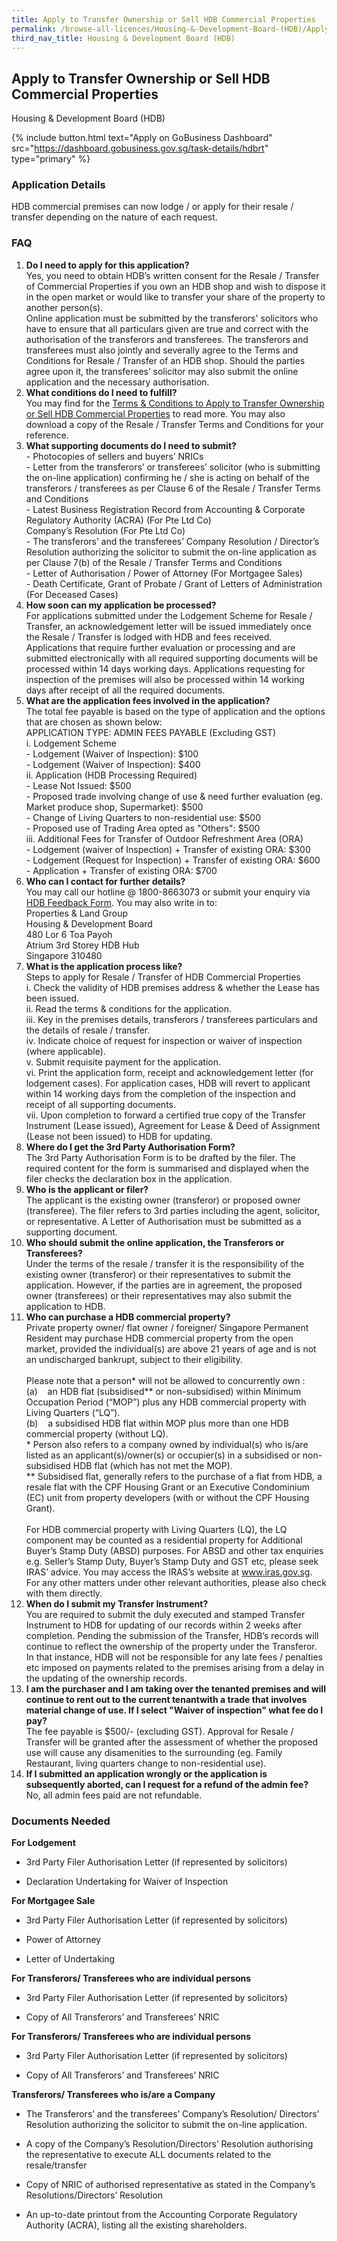 ```yaml
---
title: Apply to Transfer Ownership or Sell HDB Commercial Properties
permalink: /browse-all-licences/Housing-&-Development-Board-(HDB)/Apply-to-Transfer-Ownership-or-Sell-HDB-Commercial-Properties
third_nav_title: Housing & Development Board (HDB)
---
```


## Apply to Transfer Ownership or Sell HDB Commercial Properties

Housing & Development Board (HDB)

{% include button.html text="Apply on GoBusiness Dashboard" src="https://dashboard.gobusiness.gov.sg/task-details/hdbrt" type="primary" %}

<H3>Application Details</H3>

<p>HDB commercial premises can now lodge / or apply for their resale / transfer depending on the nature of each request.</p>
<h3><strong>FAQ</strong></h3>
<ol>
<li><strong>Do I need to apply for this application?<br></strong>Yes, you need to obtain HDB&rsquo;s written consent for the Resale / Transfer of Commercial Properties if you own an HDB shop and wish to dispose it in the open market or would like to transfer your share of the property to another person(s).<br>Online application must be submitted by the transferors' solicitors who have to ensure that all particulars given are true and correct with the authorisation of the transferors and transferees. The transferors and transferees must also jointly and severally agree to the Terms and Conditions for Resale / Transfer of an HDB shop. Should the parties agree upon it, the transferees&rsquo; solicitor may also submit the online application and the necessary authorisation.</li>
<li><strong>What conditions do I need to fulfill?<br></strong>You may find for the <a href="https://www.hdb.gov.sg/cs/infoweb/-/media/doc/PLG/Application-for-Resale-Terms--Conditions-Jul23-003.ashx" target="_blank" rel="noopener">Terms &amp; Conditions to Apply to Transfer Ownership or Sell HDB Commercial Properties</a> to read more. You may also download a copy of the Resale / Transfer Terms and Conditions for your reference.</li>
<li><strong>What supporting documents do I need to submit?<br></strong>- Photocopies of sellers and buyers&rsquo; NRICs<br>- Letter from the transferors&rsquo; or transferees&rsquo; solicitor (who is submitting the on-line application) confirming he / she is acting on behalf of the transferors / transferees as per Clause 6 of the Resale / Transfer Terms and Conditions<br>- Latest Business Registration Record from Accounting &amp; Corporate Regulatory Authority (ACRA) (For Pte Ltd Co)<br>Company&rsquo;s Resolution (For Pte Ltd Co)<br>- The transferors&rsquo; and the transferees&rsquo; Company Resolution / Director&rsquo;s Resolution authorizing the solicitor to submit the on-line application as per Clause 7(b) of the Resale / Transfer Terms and Conditions<br>- Letter of Authorisation / Power of Attorney (For Mortgagee Sales)<br>- Death Certificate, Grant of Probate / Grant of Letters of Administration (For Deceased Cases)</li>
<li><strong>How soon can my application be processed?<br></strong>For applications submitted under the Lodgement Scheme for Resale / Transfer, an acknowledgement letter will be issued immediately once the Resale / Transfer is lodged with HDB and fees received.<br>Applications that require further evaluation or processing and are submitted electronically with all required supporting documents will be processed within 14 days working days. Applications requesting for inspection of the premises will also be processed within 14 working days after receipt of all the required documents.</li>
<li><strong>What are the application fees involved in the application?<br></strong>The total fee payable is based on the type of application and the options that are chosen as shown below:<br>APPLICATION TYPE: ADMIN FEES PAYABLE (Excluding GST)<br>i. Lodgement Scheme<br>- Lodgement (Waiver of Inspection): $100<br>- Lodgement (Waiver of Inspection): $400<br>ii. Application (HDB Processing Required)<br>- Lease Not Issued: $500<br>- Proposed trade involving change of use &amp; need further evaluation (eg. Market produce shop, Supermarket): $500<br>- Change of Living Quarters to non-residential use: $500<br>- Proposed use of Trading Area opted as "Others": $500<br>iii. Additional Fees for Transfer of Outdoor Refreshment Area (ORA)<br>- Lodgement (waiver of Inspection) + Transfer of existing ORA: $300<br>- Lodgement (Request for Inspection) + Transfer of existing ORA: $600<br>- Application + Transfer of existing ORA: $700</li>
<li><strong>Who can I contact for further details?<br></strong>You may call our hotline @ 1800-8663073 or submit your enquiry via <a href="http://www.hdb.gov.sg/efeedback" target="_blank" rel="noopener">HDB Feedback Form</a>. You may also write in to:<br>Properties &amp; Land Group<br>Housing &amp; Development Board<br>480 Lor 6 Toa Payoh<br>Atrium 3rd Storey HDB Hub<br>Singapore 310480</li>
<li><strong>What is the application process like?<br></strong>Steps to apply for Resale / Transfer of HDB Commercial Properties<br>i. Check the validity of HDB premises address &amp; whether the Lease has been issued.<br>ii. Read the terms &amp; conditions for the application.<br>iii. Key in the premises details, transferors / transferees particulars and the details of resale / transfer.<br>iv. Indicate choice of request for inspection or waiver of inspection (where applicable).<br>v. Submit requisite payment for the application.<br>vi. Print the application form, receipt and acknowledgement letter (for lodgement cases). For application cases, HDB will revert to applicant within 14 working days from the completion of the inspection and receipt of all supporting documents.<br>vii. Upon completion to forward a certified true copy of the Transfer Instrument (Lease issued), Agreement for Lease &amp; Deed of Assignment (Lease not been issued) to HDB for updating.</li>
<li><strong>Where do I get the 3rd Party Authorisation Form?</strong><br>The 3rd Party Authorisation Form is to be drafted by the filer. The required content for the form is summarised and displayed when the filer checks the declaration box in the application.</li>
<li><strong>Who is the applicant or filer?</strong><br>The applicant is the existing owner (transferor) or proposed owner (transferee). The filer refers to 3rd parties including the agent, solicitor, or representative. A Letter of Authorisation must be submitted as a supporting document.</li>
<li><strong>Who should submit the online application, the Transferors or Transferees?</strong><br>Under the terms of the resale / transfer it is the responsibility of the existing owner (transferor) or their representatives to submit the application. However, if the parties are in agreement, the proposed owner (transferees) or their representatives may also submit the application to HDB.</li>
<li><strong>Who can purchase a HDB commercial property?</strong><br>Private property owner/ flat owner / foreigner/ Singapore Permanent Resident may purchase HDB commercial property from the open market, provided the individual(s) are above 21 years of age and is not an undischarged bankrupt, subject to their eligibility.<br><br>Please note that a person* will not be allowed to concurrently own :<br>(a) &nbsp; &nbsp;an HDB flat (subsidised** or non-subsidised) within Minimum Occupation Period (&ldquo;MOP&rdquo;) plus any HDB commercial property with Living Quarters (&ldquo;LQ&rdquo;).<br>(b) &nbsp; &nbsp;a subsidised HDB flat within MOP plus more than one HDB commercial property (without LQ).<br>* Person also refers to a company owned by individual(s) who is/are listed as an applicant(s)/owner(s) or occupier(s) in a subsidised or non-subsidised HDB flat (which has not met the MOP).<br>** Subsidised flat, generally refers to the purchase of a flat from HDB, a resale flat with the CPF Housing Grant or an Executive Condominium (EC) unit from property developers (with or without the CPF Housing Grant).<br><br>For HDB commercial property with Living Quarters (LQ), the LQ component may be counted as a residential property for Additional Buyer&rsquo;s Stamp Duty (ABSD) purposes. For ABSD and other tax enquiries e.g. Seller&rsquo;s Stamp Duty, Buyer&rsquo;s Stamp Duty and GST etc, please seek IRAS&rsquo; advice. You may access the IRAS&rsquo;s website at <a href="http://www.iras.gov.sg/" target="_blank" rel="noopener">www.iras.gov.sg</a>. For any other matters under other relevant authorities, please also check with them directly.</li>
<li><strong>When do I submit my Transfer Instrument?</strong><br>You are required to submit the duly executed and stamped Transfer Instrument to HDB for updating of our records within 2 weeks after completion. Pending the submission of the Transfer, HDB&rsquo;s records will continue to reflect the ownership of the property under the Transferor. In that instance, HDB will not be responsible for any late fees / penalties etc imposed on payments related to the premises arising from a delay in the updating of the ownership records.</li>
<li><strong>I am the purchaser and I am taking over the tenanted premises and will continue to rent out to the current tenantwith a trade that involves material change of use. If I select "Waiver of inspection" what fee do I pay?</strong><br>The fee payable is $500/- (excluding GST). Approval for Resale / Transfer will be granted after the assessment of whether the proposed use will cause any disamenities to the surrounding (eg. Family Restaurant, living quarters change to non-residential use).</li>
<li><strong>If I submitted an application wrongly or the application is subsequently aborted, can I request for a refund of the admin fee?</strong><br>No, all admin fees paid are not refundable.</li>
</ol>

<H3>Documents Needed</H3>

<p><strong>For Lodgement</strong></p>
<ul>
<li>
<p>3rd Party Filer Authorisation Letter (if represented by solicitors)</p>
</li>
<li>
<p>Declaration Undertaking for Waiver of Inspection</p>
</li>
</ul>
<p><strong>For Mortgagee Sale</strong></p>
<ul>
<li>
<p>3rd Party Filer Authorisation Letter (if represented by solicitors)</p>
</li>
<li>
<p>Power of Attorney</p>
</li>
<li>
<p>Letter of Undertaking</p>
</li>
</ul>
<p><strong>For Transferors/ Transferees who are individual persons</strong></p>
<ul>
<li>
<p>3rd Party Filer Authorisation Letter (if represented by solicitors)</p>
</li>
<li>
<p>Copy of All Transferors&rsquo; and Transferees&rsquo; NRIC</p>
</li>
</ul>
<p><strong>For Transferors/ Transferees who are individual persons</strong></p>
<ul>
<li>
<p>3rd Party Filer Authorisation Letter (if represented by solicitors)</p>
</li>
<li>
<p>Copy of All Transferors&rsquo; and Transferees&rsquo; NRIC</p>
</li>
</ul>
<p><strong>Transferors/ Transferees who is/are a Company</strong></p>
<ul>
<li>
<p>The Transferors&rsquo; and the transferees&rsquo; Company&rsquo;s Resolution/ Directors&rsquo; Resolution authorizing the solicitor to submit the on-line application.</p>
</li>
<li>
<p>A copy of the Company&rsquo;s Resolution/Directors&rsquo; Resolution authorising the representative to execute ALL documents related to the resale/transfer</p>
</li>
<li>
<p>Copy of NRIC of authorised representative as stated in the Company&rsquo;s Resolutions/Directors&rsquo; Resolution</p>
</li>
<li>
<p>An up-to-date printout from the Accounting Corporate Regulatory Authority (ACRA), listing all the existing shareholders.</p>
</li>
</ul>

